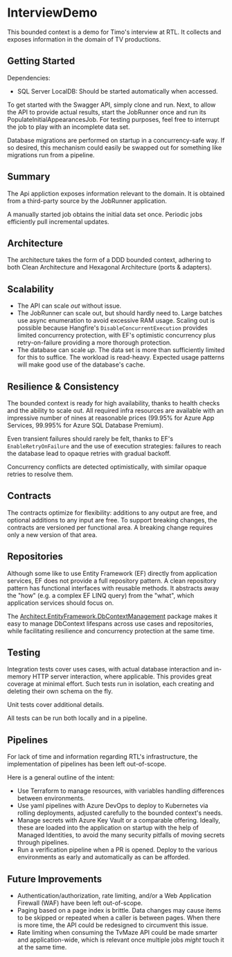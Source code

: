 # InterviewDemo

This bounded context is a demo for Timo's interview at RTL.
It collects and exposes information in the domain of TV productions.

## Getting Started

Dependencies:

- SQL Server LocalDB: Should be started automatically when accessed.

To get started with the Swagger API, simply clone and run.
Next, to allow the API to provide actual results, start the JobRunner once and run its PopulateInitialAppearancesJob.
For testing purposes, feel free to interrupt the job to play with an incomplete data set.

Database migrations are performed on startup in a concurrency-safe way.
If so desired, this mechanism could easily be swapped out for something like migrations run from a pipeline.

## Summary

The Api appliction exposes information relevant to the domain.
It is obtained from a third-party source by the JobRunner application.

A manually started job obtains the initial data set once.
Periodic jobs efficiently pull incremental updates.

## Architecture

The architecture takes the form of a DDD bounded context, adhering to both Clean Architecture and Hexagonal Architecture (ports & adapters).

## Scalability

- The API can scale _out_ without issue.
- The JobRunner can scale out, but should hardly need to. Large batches use async enumeration to avoid excessive RAM usage. Scaling out is possible because Hangfire's `DisableConcurrentExecution` provides limited concurrency protection, with EF's optimistic concurrency plus retry-on-failure providing a more thorough protection.
- The database can scale _up_. The data set is more than sufficiently limited for this to suffice. The workload is read-heavy. Expected usage patterns will make good use of the database's cache.

## Resilience & Consistency

The bounded context is ready for high availability, thanks to health checks and the ability to scale out.
All required infra resources are available with an impressive number of nines at reasonable prices (99.95% for Azure App Services, 99.995% for Azure SQL Database Premium).

Even transient failures should rarely be felt, thanks to EF's `EnableRetryOnFailure` and the use of execution strategies: failures to reach the database lead to opaque retries with gradual backoff.

Concurrency conflicts are detected optimistically, with similar opaque retries to resolve them.

## Contracts

The contracts optimize for flexibility: additions to any output are free, and optional additions to any input are free.
To support breaking changes, the contracts are versioned per functional area.
A breaking change requires only a new version of that area.

## Repositories

Although some like to use Entity Framework (EF) directly from application services, EF does not provide a full repository pattern.
A clean repository pattern has functional interfaces with reusable methods.
It abstracts away the "how" (e.g. a complex EF LINQ query) from the "what", which application services should focus on.

The [Architect.EntityFramework.DbContextManagement](https://github.com/TheArchitectDev/Architect.EntityFramework.DbContextManagement) package makes it easy to manage DbContext lifespans across use cases and repositories, while facilitating resilience and concurrency protection at the same time.

## Testing

Integration tests cover uses cases, with actual database interaction and in-memory HTTP server interaction, where applicable.
This provides great coverage at minimal effort.
Such tests run in isolation, each creating and deleting their own schema on the fly.

Unit tests cover additional details.

All tests can be run both locally and in a pipeline.

## Pipelines

For lack of time and information regarding RTL's infrastructure, the implementation of pipelines has been left out-of-scope.

Here is a general outline of the intent:

- Use Terraform to manage resources, with variables handling differences between environments.
- Use yaml pipelines with Azure DevOps to deploy to Kubernetes via rolling deployments, adjusted carefully to the bounded context's needs.
- Manage secrets with Azure Key Vault or a comparable offering. Ideally, these are loaded into the application on startup with the help of Managed Identities, to avoid the many security pitfalls of moving secrets through pipelines.
- Run a verification pipeline when a PR is opened. Deploy to the various environments as early and automatically as can be afforded.

## Future Improvements

- Authentication/authorization, rate limiting, and/or a Web Application Firewall (WAF) have been left out-of-scope.
- Paging based on a page index is brittle. Data changes may cause items to be skipped or repeated when a caller is between pages. When there is more time, the API could be redesigned to circumvent this issue.
- Rate limiting when consuming the TvMaze API could be made smarter and application-wide, which is relevant once multiple jobs _might_ touch it at the same time.
